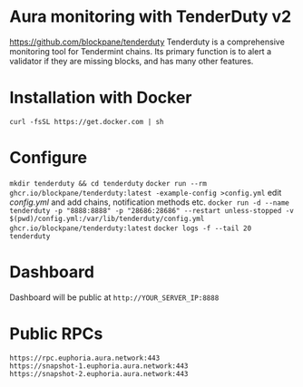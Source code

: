 # Aura monitoring with TenderDuty v2
https://github.com/blockpane/tenderduty
Tenderduty is a comprehensive monitoring tool for Tendermint chains. Its primary function is to alert a validator if they are missing blocks, and has many other features.

# Installation with Docker

`curl -fsSL https://get.docker.com | sh`

# Configure

```mkdir tenderduty && cd tenderduty```
```docker run --rm ghcr.io/blockpane/tenderduty:latest -example-config >config.yml```
edit *config.yml* and add chains, notification methods etc.
```docker run -d --name tenderduty -p "8888:8888" -p "28686:28686" --restart unless-stopped -v $(pwd)/config.yml:/var/lib/tenderduty/config.yml ghcr.io/blockpane/tenderduty:latest```
```docker logs -f --tail 20 tenderduty```

# Dashboard

Dashboard will be public at `http://YOUR_SERVER_IP:8888`

# Public RPCs

```
https://rpc.euphoria.aura.network:443
https://snapshot-1.euphoria.aura.network:443
https://snapshot-2.euphoria.aura.network:443
```